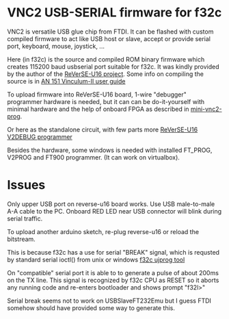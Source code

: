 # VNC2 USB-SERIAL firmware for f32c

VNC2 is versatile USB glue chip from FTDI.
It can be flashed with custom compiled firmware
to act like USB host or slave, accept or provide
serial port, keyboard, mouse, joystick, ...

Here (in f32c) is the source and compiled ROM binary firmware
which creates 115200 baud usbserial port suitable for f32c.
It was kindly provided by the author of the
[ReVerSE-U16 project](https://github.com/mvvproject/ReVerSE-U16).
Some info on compiling the source is in
[AN 151 Vinculum-II user guide](http://www.google.com/url?q=http%3A%2F%2Fwww.ftdichip.com%2FSupport%2FDocuments%2FAppNotes%2FAN_151_Vinculum-II_User_Guide.pdf&sa=D&sntz=1&usg=AFQjCNHoVtXZGalxKhQg3MQUiNLqn5_tSg)

To upload firmware into ReVerSE-U16 board, 1-wire
"debugger" programmer hardware is needed, but it can
can be do-it-yourself with minimal hardware and the 
help of onboard FPGA as described in
[mini-vnc2-prog](https://github.com/emard/mini-vnc2-prog).

Or here as the standalone circuit, with few parts more
[ReVerSE-U16 V2DEBUG programmer](https://github.com/mvvproject/ReVerSE-U16/tree/master/u16_board/modules/v2debug)

Besides the hardware, some windows is needed
with installed FT_PROG, V2PROG and FT900 programmer.
(It can work on virtualbox).

# Issues

Only upper USB port on reverse-u16 board works.
Use USB male-to-male A-A cable to the PC.
Onboard RED LED near USB connector will blink during 
serial traffic.

To upload another arduino sketch, re-plug reverse-u16 or reload 
the bitstream.

This is because f32c has a use for serial "BREAK" signal, which
is requsted by standard serial ioctl() from unix or windows 
[f32c ujprog tool](https://github.com/f32c/tools)

On "compatible" serial port it is able to to generate a pulse of
about 200ms on the TX line. This signal is recognized by f32c CPU
as RESET so it aborts any running code and re-enters bootloader and
shows prompt "f32l>"

Serial break seems not to work on USBSlaveFT232Emu but I guess
FTDI somehow should have provided some way to generate this.
